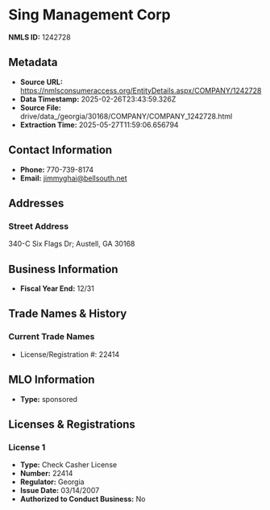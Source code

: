 # Sing Management Corp

**NMLS ID:** 1242728

## Metadata
- **Source URL:** https://nmlsconsumeraccess.org/EntityDetails.aspx/COMPANY/1242728
- **Data Timestamp:** 2025-02-26T23:43:59.326Z
- **Source File:** drive/data_/georgia/30168/COMPANY/COMPANY_1242728.html
- **Extraction Time:** 2025-05-27T11:59:06.656794

## Contact Information
- **Phone:** 770-739-8174
- **Email:** jimmyghai@bellsouth.net

## Addresses
### Street Address
340-C Six Flags Dr; Austell, GA 30168

## Business Information
- **Fiscal Year End:** 12/31

## Trade Names & History
### Current Trade Names
- License/Registration #: 22414

## MLO Information
- **Type:** sponsored

## Licenses & Registrations

### License 1
- **Type:** Check Casher License
- **Number:** 22414
- **Regulator:** Georgia
- **Issue Date:** 03/14/2007
- **Authorized to Conduct Business:** No
